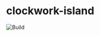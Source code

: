 # clockwork-island
![Build](https://github.com/dakatk/clockwork-island/workflows/C/C++%20CI/badge.svg)
